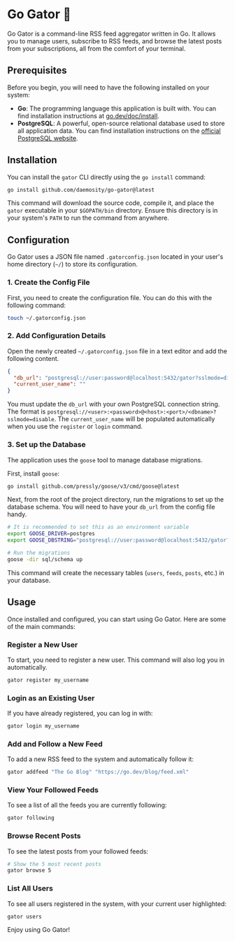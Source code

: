 # Go Gator 🐊

Go Gator is a command-line RSS feed aggregator written in Go. It allows you to manage users, subscribe to RSS feeds, and browse the latest posts from your subscriptions, all from the comfort of your terminal.

## Prerequisites

Before you begin, you will need to have the following installed on your system:

- **Go**: The programming language this application is built with. You can find installation instructions at [go.dev/doc/install](https://go.dev/doc/install).
- **PostgreSQL**: A powerful, open-source relational database used to store all application data. You can find installation instructions on the [official PostgreSQL website](https://www.postgresql.org/download/).

## Installation

You can install the `gator` CLI directly using the `go install` command:

```bash
go install github.com/daemosity/go-gator@latest
```

This command will download the source code, compile it, and place the `gator` executable in your `$GOPATH/bin` directory. Ensure this directory is in your system's `PATH` to run the command from anywhere.

## Configuration

Go Gator uses a JSON file named `.gatorconfig.json` located in your user's home directory (`~/`) to store its configuration.

### 1. Create the Config File

First, you need to create the configuration file. You can do this with the following command:

```bash
touch ~/.gatorconfig.json
```

### 2. Add Configuration Details

Open the newly created `~/.gatorconfig.json` file in a text editor and add the following content.

```json
{
  "db_url": "postgresql://user:password@localhost:5432/gator?sslmode=disable",
  "current_user_name": ""
}
```

You must update the `db_url` with your own PostgreSQL connection string. The format is `postgresql://<user>:<password>@<host>:<port>/<dbname>?sslmode=disable`. The `current_user_name` will be populated automatically when you use the `register` or `login` command.

### 3. Set up the Database

The application uses the `goose` tool to manage database migrations.

First, install `goose`:

```bash
go install github.com/pressly/goose/v3/cmd/goose@latest
```

Next, from the root of the project directory, run the migrations to set up the database schema. You will need to have your `db_url` from the config file handy.

```bash
# It is recommended to set this as an environment variable
export GOOSE_DRIVER=postgres
export GOOSE_DBSTRING="postgresql://user:password@localhost:5432/gator?sslmode=disable"

# Run the migrations
goose -dir sql/schema up
```

This command will create the necessary tables (`users`, `feeds`, `posts`, etc.) in your database.

## Usage

Once installed and configured, you can start using Go Gator. Here are some of the main commands:

### Register a New User

To start, you need to register a new user. This command will also log you in automatically.

```bash
gator register my_username
```

### Login as an Existing User

If you have already registered, you can log in with:

```bash
gator login my_username
```

### Add and Follow a New Feed

To add a new RSS feed to the system and automatically follow it:

```bash
gator addfeed "The Go Blog" "https://go.dev/blog/feed.xml"
```

### View Your Followed Feeds

To see a list of all the feeds you are currently following:

```bash
gator following
```

### Browse Recent Posts

To see the latest posts from your followed feeds:

```bash
# Show the 5 most recent posts
gator browse 5
```

### List All Users

To see all users registered in the system, with your current user highlighted:

```bash
gator users
```

Enjoy using Go Gator!
